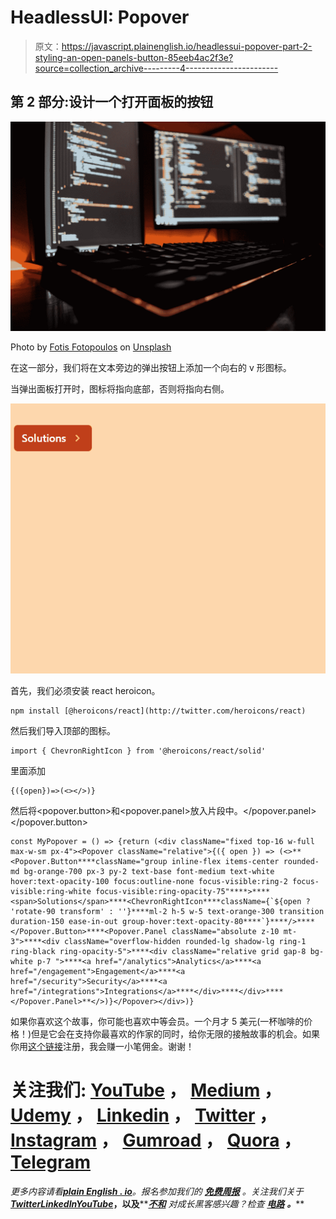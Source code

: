 # HeadlessUI: Popover

> 原文：<https://javascript.plainenglish.io/headlessui-popover-part-2-styling-an-open-panels-button-85eeb4ac2f3e?source=collection_archive---------4----------------------->

## 第 2 部分:设计一个打开面板的按钮

![](img/b0b4a3722660a5339eb5a54ffaf03b34.png)

Photo by [Fotis Fotopoulos](https://unsplash.com/@ffstop?utm_source=medium&utm_medium=referral) on [Unsplash](https://unsplash.com?utm_source=medium&utm_medium=referral)

在这一部分，我们将在文本旁边的弹出按钮上添加一个向右的 v 形图标。

当弹出面板打开时，图标将指向底部，否则将指向右侧。

![](img/59260344ed66a191025b8f7b61b76301.png)

首先，我们必须安装 react heroicon。

```
npm install [@heroicons/react](http://twitter.com/heroicons/react)
```

然后我们导入顶部的图标。

```
import { ChevronRightIcon } from '@heroicons/react/solid'
```

<popover>里面添加</popover>

```
{({open})=>(<></>)}
```

然后将<popover.button>和<popover.panel>放入片段中。</popover.panel></popover.button>

```
const MyPopover = () => {return (<div className="fixed top-16 w-full max-w-sm px-4"><Popover className="relative">{({ open }) => (<>**<Popover.Button****className="group inline-flex items-center rounded-md bg-orange-700 px-3 py-2 text-base font-medium text-white hover:text-opacity-100 focus:outline-none focus-visible:ring-2 focus-visible:ring-white focus-visible:ring-opacity-75"****>****<span>Solutions</span>****<ChevronRightIcon****className={`${open ? 'rotate-90 transform' : ''}****ml-2 h-5 w-5 text-orange-300 transition duration-150 ease-in-out group-hover:text-opacity-80****`}****/>****</Popover.Button>****<Popover.Panel className="absolute z-10 mt-3">****<div className="overflow-hidden rounded-lg shadow-lg ring-1 ring-black ring-opacity-5">****<div className="relative grid gap-8 bg-white p-7 ">****<a href="/analytics">Analytics</a>****<a href="/engagement">Engagement</a>****<a href="/security">Security</a>****<a href="/integrations">Integrations</a>****</div>****</div>****</Popover.Panel>**</>)}</Popover></div>)}
```

如果你喜欢这个故事，你可能也喜欢中等会员。一个月才 5 美元(一杯咖啡的价格！)但是它会在支持你最喜欢的作家的同时，给你无限的接触故事的机会。如果你用[这个链接](https://ckmobile.medium.com/membership)注册，我会赚一小笔佣金。谢谢！

# 关注我们: [YouTube](https://www.youtube.com/channel/UCu4-4FnutvSHVo9WHvq80Ww?sub_confirmation=1) ， [Medium](https://ckmobile.medium.com/) ， [Udemy](https://www.udemy.com/user/cyruschan2/) ， [Linkedin](https://www.linkedin.com/company/ckmobi/) ， [Twitter](https://twitter.com/ckmobilejavasc1) ， [Instagram](https://www.instagram.com/ckmobile8050) ， [Gumroad](https://app.gumroad.com/ckmobile) ， [Quora](https://ckmobile.quora.com/) ， [Telegram](https://t.me/ckmobi)

*更多内容请看*[***plain English . io***](https://plainenglish.io/)*。报名参加我们的* [***免费周报***](http://newsletter.plainenglish.io/) *。关注我们关于*[***Twitter***](https://twitter.com/inPlainEngHQ)[***LinkedIn***](https://www.linkedin.com/company/inplainenglish/)*[***YouTube***](https://www.youtube.com/channel/UCtipWUghju290NWcn8jhyAw)***，以及****[***不和***](https://discord.gg/GtDtUAvyhW) *对成长黑客感兴趣？检查* [***电路***](https://circuit.ooo/) ***。*****